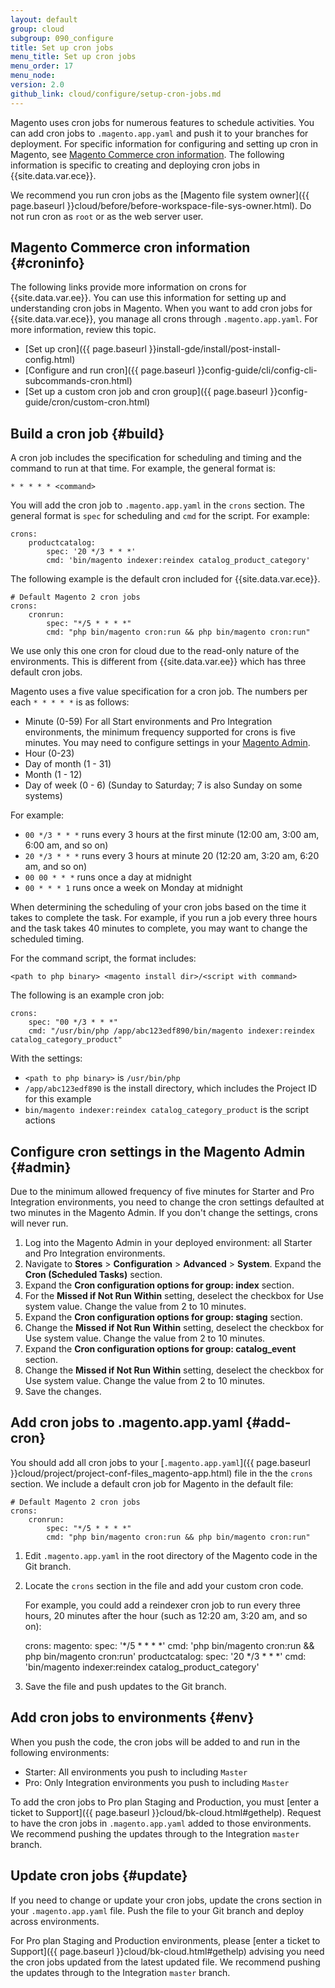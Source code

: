 ```yaml
---
layout: default
group: cloud
subgroup: 090_configure
title: Set up cron jobs
menu_title: Set up cron jobs
menu_order: 17
menu_node:
version: 2.0
github_link: cloud/configure/setup-cron-jobs.md
---
```


Magento uses cron jobs for numerous features to schedule activities. You can add cron jobs to `.magento.app.yaml` and push it to your branches for deployment. For specific information for configuring and setting up cron in Magento, see [Magento Commerce cron information](#croninfo). The following information is specific to creating and deploying cron jobs in {{site.data.var.ece}}.

We recommend you run cron jobs as the [Magento file system owner]({{ page.baseurl }}cloud/before/before-workspace-file-sys-owner.html). Do not run cron as `root` or as the web server user.

## Magento Commerce cron information {#croninfo}
The following links provide more information on crons for {{site.data.var.ee}}. You can use this information for setting up and understanding cron jobs in Magento. When you want to add cron jobs for {{site.data.var.ece}}, you manage all crons through `.magento.app.yaml`. For more information, review this topic.

* [Set up cron]({{ page.baseurl }}install-gde/install/post-install-config.html)
* [Configure and run cron]({{ page.baseurl }}config-guide/cli/config-cli-subcommands-cron.html)
* [Set up a custom cron job and cron group]({{ page.baseurl }}config-guide/cron/custom-cron.html)

## Build a cron job {#build}
A cron job includes the specification for scheduling and timing and the command to run at that time. For example, the general format is:

  `* * * * * <command>`

You will add the cron job to `.magento.app.yaml` in the `crons` section. The general format is `spec` for scheduling and `cmd` for the script. For example:

    crons:
        productcatalog:
            spec: '20 */3 * * *'
            cmd: 'bin/magento indexer:reindex catalog_product_category'

The following example is the default cron included for {{site.data.var.ece}}.

    # Default Magento 2 cron jobs
    crons:
        cronrun:
            spec: "*/5 * * * *"
            cmd: "php bin/magento cron:run && php bin/magento cron:run"

<div class="bs-callout bs-callout-info" id="info" markdown="1">
We use only this one cron for cloud due to the read-only nature of the environments. This is different from {{site.data.var.ee}} which has three default cron jobs.
</div>

Magento uses a five value specification for a cron job. The numbers per each `* * * * *` is as follows:

* Minute (0-59)  For all Start environments and Pro Integration environments, the minimum frequency supported for crons is five minutes. You may need to configure settings in your [Magento Admin](#admin).
* Hour (0-23)
* Day of month (1 - 31)
* Month (1 - 12)
* Day of week (0 - 6) (Sunday to Saturday; 7 is also Sunday on some systems)

For example:

* `00 */3 * * *` runs every 3 hours at the first minute (12:00 am, 3:00 am, 6:00 am, and so on)
* `20 */3 * * *` runs every 3 hours at minute 20 (12:20 am, 3:20 am, 6:20 am, and so on)
* `00 00 * * *` runs once a day at midnight
* `00 * * * 1` runs once a week on Monday at midnight

When determining the scheduling of your cron jobs based on the time it takes to complete the task. For example, if you run a job every three hours and the task takes 40 minutes to complete, you may want to change the scheduled timing.

For the command script, the format includes:

  `<path to php binary> <magento install dir>/<script with command>`

The following is an example cron job:

    crons:
        spec: "00 */3 * * *"
        cmd: "/usr/bin/php /app/abc123edf890/bin/magento indexer:reindex catalog_category_product"

With the settings:

* `<path to php binary>` is `/usr/bin/php`
* `/app/abc123edf890` is the install directory, which includes the Project ID for this example
* `bin/magento indexer:reindex catalog_category_product` is the script actions

## Configure cron settings in the Magento Admin {#admin}
Due to the minimum allowed frequency of five minutes for Starter and Pro Integration environments, you need to change the cron settings defaulted at two minutes in the Magento Admin. If you don't change the settings, crons will never run.

1. Log into the Magento Admin in your deployed environment: all Starter and Pro Integration environments.
2. Navigate to **Stores** > **Configuration** > **Advanced** > **System**. Expand the **Cron (Scheduled Tasks)** section.
3. Expand the **Cron configuration options for group: index** section.
4. For the **Missed if Not Run Within** setting, deselect the checkbox for Use system value. Change the value from 2 to 10 minutes.
5. Expand the **Cron configuration options for group: staging** section.
4. Change the **Missed if Not Run Within** setting, deselect the checkbox for Use system value. Change the value from 2 to 10 minutes.
5. Expand the **Cron configuration options for group: catalog_event** section.
4. Change the **Missed if Not Run Within** setting, deselect the checkbox for Use system value. Change the value from 2 to 10 minutes.
5. Save the changes.

## Add cron jobs to .magento.app.yaml {#add-cron}
You should add all cron jobs to your [`.magento.app.yaml`]({{ page.baseurl }}cloud/project/project-conf-files_magento-app.html) file in the the `crons` section. We include a default cron job for Magento in the default file:

    # Default Magento 2 cron jobs
    crons:
        cronrun:
            spec: "*/5 * * * *"
            cmd: "php bin/magento cron:run && php bin/magento cron:run"

1. Edit `.magento.app.yaml` in the root directory of the Magento code in the Git branch.
2. Locate the `crons` section in the file and add your custom cron code.

    For example, you could add a reindexer cron job to run every three hours, 20 minutes after the hour (such as 12:20 am, 3:20 am, and so on):

      crons:
          magento:
              spec: '*/5 * * * *'
              cmd: 'php bin/magento cron:run && php bin/magento cron:run'
          productcatalog:
              spec: '20 */3 * * *'
              cmd: 'bin/magento indexer:reindex catalog_product_category'

4. Save the file and push updates to the Git branch.

## Add cron jobs to environments {#env}
When you push the code, the cron jobs will be added to and run in the following environments:

* Starter: All environments you push to including `Master`
* Pro: Only Integration environments you push to including `Master`

To add the cron jobs to Pro plan Staging and Production, you must [enter a ticket to Support]({{ page.baseurl }}cloud/bk-cloud.html#gethelp). Request to have the cron jobs in `.magento.app.yaml` added to those environments. We recommend pushing the updates through to the Integration `master` branch.

## Update cron jobs {#update}
If you need to change or update your cron jobs, update the crons section in your `.magento.app.yaml` file. Push the file to your Git branch and deploy across environments.

For Pro plan Staging and Production environments, please [enter a ticket to Support]({{ page.baseurl }}cloud/bk-cloud.html#gethelp) advising you need the cron jobs updated from the latest updated file. We recommend pushing the updates through to the Integration `master` branch.
